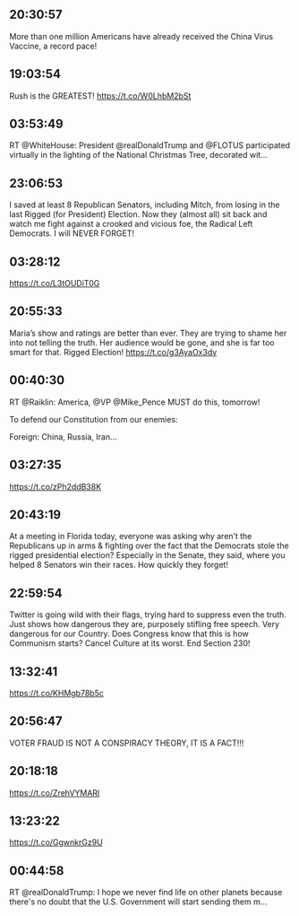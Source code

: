## 20:30:57
More than one million Americans have already received the China Virus Vaccine, a record pace!
## 19:03:54
Rush is the GREATEST! https://t.co/W0LhbM2bSt
## 03:53:49
RT @WhiteHouse: President @realDonaldTrump and @FLOTUS participated virtually in the lighting of the National Christmas Tree, decorated wit…
## 23:06:53
I saved at least 8 Republican Senators, including Mitch, from losing in the last Rigged (for President) Election. Now they (almost all) sit back and watch me fight against a crooked and vicious foe, the Radical Left Democrats. I will NEVER FORGET!
## 03:28:12
https://t.co/L3tOUDiT0G
## 20:55:33
Maria’s show and ratings are better than ever. They are trying to shame her into not telling the truth. Her audience would be gone, and she is far too smart for that. Rigged Election! https://t.co/g3AyaOx3dv
## 00:40:30
RT @Raiklin: America, @VP @Mike_Pence MUST do this, tomorrow! 

To defend our Constitution from our enemies:

Foreign: China, Russia, Iran…
## 03:27:35
https://t.co/zPh2ddB38K
## 20:43:19
At a meeting in Florida today, everyone was asking why aren’t the Republicans up in arms &amp; fighting over the fact that the Democrats stole the rigged presidential election? Especially in the Senate, they said, where you helped 8 Senators win their races. How quickly they forget!
## 22:59:54
Twitter is going wild with their flags, trying hard to suppress even the truth. Just shows how dangerous they are, purposely stifling free speech. Very dangerous for our Country. Does Congress know that this is how Communism starts? Cancel Culture at its worst. End Section 230!
## 13:32:41
https://t.co/KHMgb78b5c
## 20:56:47
VOTER FRAUD IS NOT A CONSPIRACY THEORY, IT IS A FACT!!!
## 20:18:18
https://t.co/ZrehVYMARl
## 13:23:22
https://t.co/GgwnkrGz9U
## 00:44:58
RT @realDonaldTrump: I hope we never find life on other planets because there's no doubt that the U.S. Government will start sending them m…
